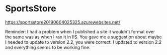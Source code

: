 # SportsStore
https://sportsstore20190604025325.azurewebsites.net/

Reminder: I had a problem when I published a site it wouldn't format over the same was as when I ran it in IIS. You gave me a suggestion about maybe I needed to update to version 2.2, you were correct. I updated to version 2.2 and everything seems to be working fine. 

